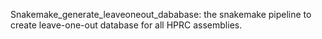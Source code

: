 Snakemake_generate_leaveoneout_dababase: the snakemake pipeline to create leave-one-out database for all HPRC assemblies.

